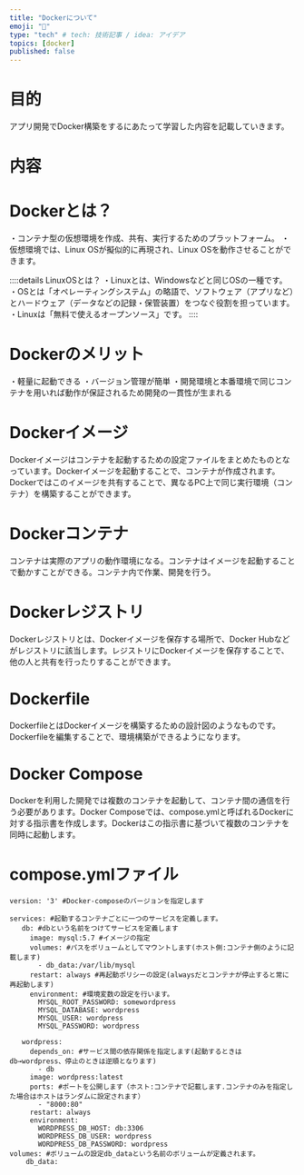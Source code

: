 ```yaml
---
title: "Dockerについて"
emoji: "🐋"
type: "tech" # tech: 技術記事 / idea: アイデア
topics: [docker]
published: false
---
```

# 目的
アプリ開発でDocker構築をするにあたって学習した内容を記載していきます。

# 内容

# Dockerとは？
・コンテナ型の仮想環境を作成、共有、実行するためのプラットフォーム。
・仮想環境では、Linux OSが擬似的に再現され、Linux OSを動作させることができます。

::::details LinuxOSとは？
・Linuxとは、Windowsなどと同じOSの一種です。
・OSとは「オペレーティングシステム」の略語で、ソフトウェア（アプリなど）とハードウェア（データなどの記録・保管装置）をつなぐ役割を担っています。
・Linuxは「無料で使えるオープンソース」です。
::::

# Dockerのメリット
・軽量に起動できる
・バージョン管理が簡単
・開発環境と本番環境で同じコンテナを用いれば動作が保証されるため開発の一貫性が生まれる

# Dockerイメージ
Dockerイメージはコンテナを起動するための設定ファイルをまとめたものとなっています。Dockerイメージを起動することで、コンテナが作成されます。Dockerではこのイメージを共有することで、異なるPC上で同じ実行環境（コンテナ）を構築することができます。

# Dockerコンテナ
コンテナは実際のアプリの動作環境になる。コンテナはイメージを起動することで動かすことができる。コンテナ内で作業、開発を行う。

# Dockerレジストリ
Dockerレジストリとは、Dockerイメージを保存する場所で、Docker Hubなどがレジストリに該当します。レジストリにDockerイメージを保存することで、他の人と共有を行ったりすることができます。

# Dockerfile
DockerfileとはDockerイメージを構築するための設計図のようなものです。Dockerfileを編集することで、環境構築ができるようになります。

# Docker Compose
Dockerを利用した開発では複数のコンテナを起動して、コンテナ間の通信を行う必要があります。Docker Composeでは、compose.ymlと呼ばれるDockerに対する指示書を作成します。Dockerはこの指示書に基づいて複数のコンテナを同時に起動します。

# compose.ymlファイル

```
version: '3' #Docker-composeのバージョンを指定します

services: #起動するコンテナごとに一つのサービスを定義します。
   db: #dbという名前をつけてサービスを定義します
     image: mysql:5.7 #イメージの指定
     volumes: #パスをボリュームとしてマウントします(ホスト側:コンテナ側のように記載します)
       - db_data:/var/lib/mysql
     restart: always #再起動ポリシーの設定(alwaysだとコンテナが停止すると常に再起動します)
     environment: #環境変数の設定を行います。
       MYSQL_ROOT_PASSWORD: somewordpress
       MYSQL_DATABASE: wordpress
       MYSQL_USER: wordpress
       MYSQL_PASSWORD: wordpress

   wordpress:
     depends_on: #サービス間の依存関係を指定します(起動するときはdb→wordpress、停止のときは逆順となります)
       - db
     image: wordpress:latest
     ports: #ポートを公開します（ホスト:コンテナで記載します.コンテナのみを指定した場合はホストはランダムに設定されます）
       - "8000:80"
     restart: always
     environment:
       WORDPRESS_DB_HOST: db:3306
       WORDPRESS_DB_USER: wordpress
       WORDPRESS_DB_PASSWORD: wordpress
volumes: #ボリュームの設定db_dataという名前のボリュームが定義されます。
    db_data:
```